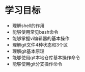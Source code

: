 # 学习目标
- 理解shell的作用
- 能够使用常见bash命令
- 能够掌握vi编辑器的基本操作
- 理解git文件4种状态和3个区
- 理解git基本原理
- 能够使用git本地仓库基本操作命令
- 能够使用git分支操作命令